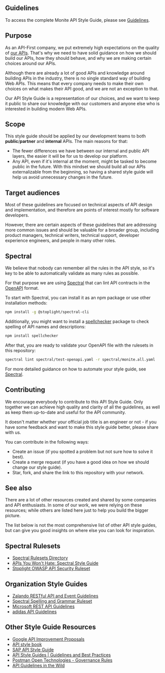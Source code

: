 ## Guidelines

To access the complete Monite API Style Guide, please see [Guidelines](Guidelines.md).


## Purpose

As an API-First company, we put extremely high expectations on the quality of [our APIs](https://docs.monite.com/reference/). That's why we need to have solid guidance on how we should build our APIs, how they should behave, and why we are making certain choices around our APIs.

Although there are already a lot of good APIs and knowledge around building APIs in the industry, there is no single standard way of building Web APIs. This means that every company needs to make their own choices on what makes their API good, and we are not an exception to that.

Our API Style Guide is a representation of our choices, and we want to keep it public to share our knowledge with our customers and anyone else who is interested in building modern Web APIs.


## Scope

This style guide should be applied by our development teams to both **public**/**partner** and **internal** APIs. The main reasons for that:

* The fewer differences we have between our internal and public API layers, the easier it will be for us to develop our platform.
* Any API, even if it's internal at the moment, might be tasked to become public in the future. With this mindset we should build all our APIs externalizable from the beginning, so having a shared style guide will help us avoid unnecessary changes in the future.


## Target audiences

Most of these guidelines are focused on technical aspects of API design and implementation, and therefore are points of interest mostly for software developers. 

However, there are certain aspects of these guidelines that are addressing more common issues and should be valuable for a broader group, including product managers, technical writers, technical support, developer experience engineers, and people in many other roles.


## Spectral

We believe that nobody can remember all the rules in the API style, so it's key to be able to automatically validate as many rules as possible.

For that purpose we are using [Spectral](https://stoplight.io/open-source/spectral/) that can lint API contracts in the [OpenAPI](https://www.openapis.org/) format.

To start with Spectral, you can install it as an npm package or use other installation methods:

```bash
npm install -g @stoplight/spectral-cli
```

Additionally, you might want to install a [spellchecker](https://www.npmjs.com/package/spellchecker) package to check spelling of API names and descriptions:

```bash
npm install spellchecker
```

After that, you are ready to validate your OpenAPI file with the rulesets in this repository:

```bash
spectral lint spectral/test-openapi.yaml -r spectral/monite.all.yaml
```

For more detailed guidance on how to automate your style guide, see [Spectral](Spectral.md).

## Contributing

We encourage everybody to contribute to this API Style Guide. Only together we can achieve high quality and clarity of all the guidelines, as well as keep them up-to-date and useful for the API community.

It doesn't matter whether your official job title is an engineer or not - if you have some feedback and want to make this style guide better, please share with us.

You can contribute in the following ways:
* Create an issue (if you spotted a problem but not sure how to solve it best).
* Create a merge request (if you have a good idea on how we should change our style guide).
* Star, fork, and share the link to this repository with your network.


## See also

There are a lot of other resources created and shared by some companies and API enthusiasts. In some of our work, we were relying on these resources; while others are listed here just to help you build the bigger picture.

The list below is not the most comprehensive list of other API style guides, but can give you good insights on where else you can look for inspiration.

## Spectral Rulesets

* [Spectral Rulesets Directory](https://github.com/stoplightio/spectral-rulesets)
* [APIs You Won't Hate: Spectral Style Guide](https://github.com/apisyouwonthate/style-guide)
* [Stoplight OWASP API Security Ruleset](https://github.com/stoplightio/spectral-owasp-ruleset)

## Organization Style Guides

* [Zalando RESTful API and Event Guidelines](https://opensource.zalando.com/restful-api-guidelines/)
* [Spectral Spelling and Grammar Ruleset](https://github.com/api-stuff/spectral-spelling-grammar)
* [Microsoft REST API Guidelines](https://github.com/microsoft/api-guidelines)
* [adidas API Guidelines](https://adidas.gitbook.io/api-guidelines)

## Other Style Guide Resources

* [Google API Improvement Proposals](https://google.aip.dev/)
* [API style book](http://apistylebook.com/design/guidelines/)
* [SAP API Style Guide](https://help.sap.com/viewer/53e39c8b7c924c28a2575be50bc09786/PUBLIC/en-US/01e4b09a0bb24235b3618deb0618e1af.html)
* [API Style Guides | Guidelines and Best Practices](https://stoplight.io/api-style-guides-guidelines-and-best-practices/)
* [Postman Open Technologies - Governance Rules](https://www.postman.com/postman/workspace/postman-open-technologies-governance-rules/overview)
* [API Guidelines in the Wild](https://dret.github.io/guidelines/)

